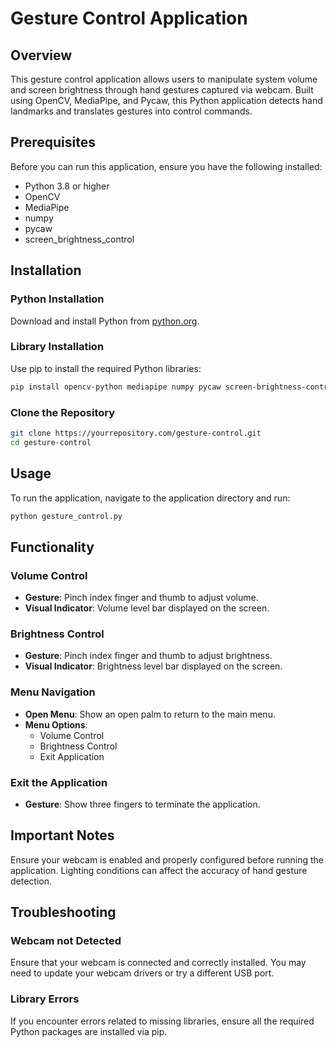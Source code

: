 
# Gesture Control Application

## Overview
This gesture control application allows users to manipulate system volume and screen brightness through hand gestures captured via webcam. Built using OpenCV, MediaPipe, and Pycaw, this Python application detects hand landmarks and translates gestures into control commands.

## Prerequisites
Before you can run this application, ensure you have the following installed:
- Python 3.8 or higher
- OpenCV
- MediaPipe
- numpy
- pycaw
- screen_brightness_control

## Installation

### Python Installation
Download and install Python from [python.org](https://www.python.org/downloads/).

### Library Installation
Use pip to install the required Python libraries:
```bash
pip install opencv-python mediapipe numpy pycaw screen-brightness-control
```

### Clone the Repository
```bash
git clone https://yourrepository.com/gesture-control.git
cd gesture-control
```

## Usage
To run the application, navigate to the application directory and run:
```bash
python gesture_control.py
```

## Functionality

### Volume Control
- **Gesture**: Pinch index finger and thumb to adjust volume.
- **Visual Indicator**: Volume level bar displayed on the screen.

### Brightness Control
- **Gesture**: Pinch index finger and thumb to adjust brightness.
- **Visual Indicator**: Brightness level bar displayed on the screen.

### Menu Navigation
- **Open Menu**: Show an open palm to return to the main menu.
- **Menu Options**:
  - Volume Control
  - Brightness Control
  - Exit Application

### Exit the Application
- **Gesture**: Show three fingers to terminate the application.

## Important Notes
Ensure your webcam is enabled and properly configured before running the application. Lighting conditions can affect the accuracy of hand gesture detection.

## Troubleshooting

### Webcam not Detected
Ensure that your webcam is connected and correctly installed. You may need to update your webcam drivers or try a different USB port.

### Library Errors
If you encounter errors related to missing libraries, ensure all the required Python packages are installed via pip.
